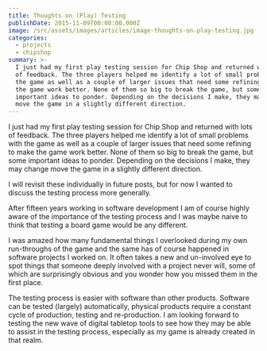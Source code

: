 ```yaml
---
title: Thoughts on (Play) Testing
publishDate: 2015-11-09T00:00:00.000Z
image: /src/assets/images/articles/image-thoughts-on-play-testing.jpg
categories:
  - projects
  - chipshop
summary: >-
  I just had my first play testing session for Chip Shop and returned with lots
  of feedback. The three players helped me identify a lot of small problems with
  the game as well as a couple of larger issues that need some refining to make
  the game work better. None of them so big to break the game, but some
  important ideas to ponder. Depending on the decisions I make, they may change
  move the game in a slightly different direction.
---
```


I just had my first play testing session for Chip Shop and returned with lots of feedback. The three players helped me identify a lot of small problems with the game as well as a couple of larger issues that need some refining to make the game work better. None of them so big to break the game, but some important ideas to ponder. Depending on the decisions I make, they may change move the game in a slightly different direction.

I will revisit these individually in future posts, but for now I wanted to discuss the testing process more generally.

After fifteen years working in software development I am of course highly aware of the importance of the testing process and I was maybe naive to think that testing a board game would be any different.

I was amazed how many fundamental things I overlooked during my own run-throughs of the game and the same has of course happened in software projects I worked on. It often takes a new and un-involved eye to spot things that someone deeply involved with a project never will, some of which are surprisingly obvious and you wonder how you missed them in the first place.

The testing process is easier with software than other products. Software can be tested (largely) automatically, physical products require a constant cycle of production, testing and re-production. I am looking forward to testing the new wave of digital tabletop tools to see how they may be able to assist in the testing process, especially as my game is already created in that realm.
